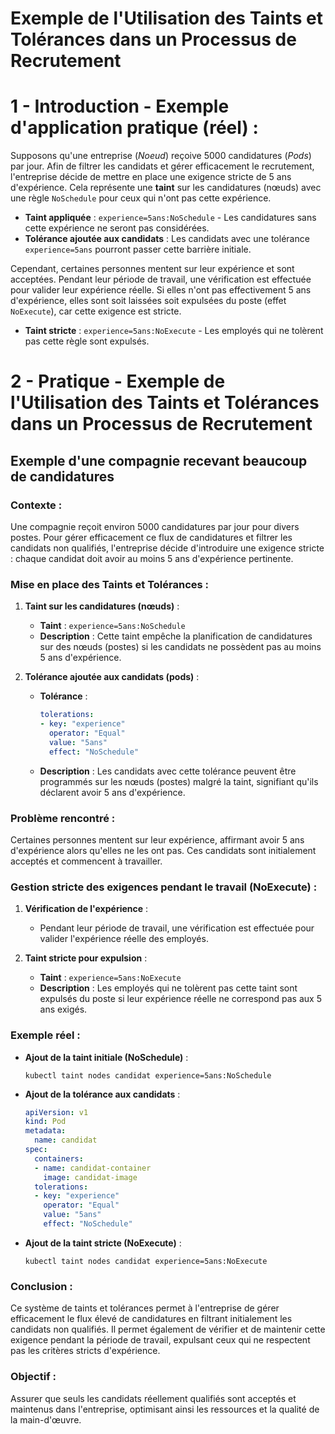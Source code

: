 #  Exemple de l'Utilisation des Taints et Tolérances dans un Processus de Recrutement

# 1 -  Introduction - Exemple d'application pratique (réel) :
Supposons qu'une entreprise (*Noeud*) reçoive 5000 candidatures (*Pods*) par jour. Afin de filtrer les candidats et gérer efficacement le recrutement, l'entreprise décide de mettre en place une exigence stricte de 5 ans d'expérience. Cela représente une **taint** sur les candidatures (nœuds) avec une règle `NoSchedule` pour ceux qui n'ont pas cette expérience.

- **Taint appliquée** : `experience=5ans:NoSchedule` - Les candidatures sans cette expérience ne seront pas considérées.
- **Tolérance ajoutée aux candidats** : Les candidats avec une tolérance `experience=5ans` pourront passer cette barrière initiale.

Cependant, certaines personnes mentent sur leur expérience et sont acceptées. Pendant leur période de travail, une vérification est effectuée pour valider leur expérience réelle. Si elles n'ont pas effectivement 5 ans d'expérience, elles sont soit laissées soit expulsées du poste (effet `NoExecute`), car cette exigence est stricte.

- **Taint stricte** : `experience=5ans:NoExecute` - Les employés qui ne tolèrent pas cette règle sont expulsés.


# 2 - Pratique - Exemple de l'Utilisation des Taints et Tolérances dans un Processus de Recrutement

## Exemple d'une compagnie recevant beaucoup de candidatures

### Contexte :
Une compagnie reçoit environ 5000 candidatures par jour pour divers postes. Pour gérer efficacement ce flux de candidatures et filtrer les candidats non qualifiés, l'entreprise décide d'introduire une exigence stricte : chaque candidat doit avoir au moins 5 ans d'expérience pertinente.

### Mise en place des Taints et Tolérances :

1. **Taint sur les candidatures (nœuds)** :
   - **Taint** : `experience=5ans:NoSchedule`
   - **Description** : Cette taint empêche la planification de candidatures sur des nœuds (postes) si les candidats ne possèdent pas au moins 5 ans d'expérience. 

2. **Tolérance ajoutée aux candidats (pods)** :
   - **Tolérance** :
     ```yaml
     tolerations:
     - key: "experience"
       operator: "Equal"
       value: "5ans"
       effect: "NoSchedule"
     ```
   - **Description** : Les candidats avec cette tolérance peuvent être programmés sur les nœuds (postes) malgré la taint, signifiant qu'ils déclarent avoir 5 ans d'expérience.

### Problème rencontré :
Certaines personnes mentent sur leur expérience, affirmant avoir 5 ans d'expérience alors qu'elles ne les ont pas. Ces candidats sont initialement acceptés et commencent à travailler.

### Gestion stricte des exigences pendant le travail (NoExecute) :

1. **Vérification de l'expérience** :
   - Pendant leur période de travail, une vérification est effectuée pour valider l'expérience réelle des employés.

2. **Taint stricte pour expulsion** :
   - **Taint** : `experience=5ans:NoExecute`
   - **Description** : Les employés qui ne tolèrent pas cette taint sont expulsés du poste si leur expérience réelle ne correspond pas aux 5 ans exigés.

### Exemple réel :
- **Ajout de la taint initiale (NoSchedule)** :
  ```shell
  kubectl taint nodes candidat experience=5ans:NoSchedule
  ```

- **Ajout de la tolérance aux candidats** :
  ```yaml
  apiVersion: v1
  kind: Pod
  metadata:
    name: candidat
  spec:
    containers:
    - name: candidat-container
      image: candidat-image
    tolerations:
    - key: "experience"
      operator: "Equal"
      value: "5ans"
      effect: "NoSchedule"
  ```

- **Ajout de la taint stricte (NoExecute)** :
  ```shell
  kubectl taint nodes candidat experience=5ans:NoExecute
  ```

### Conclusion :
Ce système de taints et tolérances permet à l'entreprise de gérer efficacement le flux élevé de candidatures en filtrant initialement les candidats non qualifiés. Il permet également de vérifier et de maintenir cette exigence pendant la période de travail, expulsant ceux qui ne respectent pas les critères stricts d'expérience.

### Objectif :
Assurer que seuls les candidats réellement qualifiés sont acceptés et maintenus dans l'entreprise, optimisant ainsi les ressources et la qualité de la main-d'œuvre.
